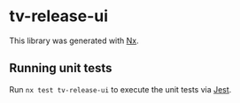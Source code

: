 # tv-release-ui

This library was generated with [Nx](https://nx.dev).

## Running unit tests

Run `nx test tv-release-ui` to execute the unit tests via [Jest](https://jestjs.io).
